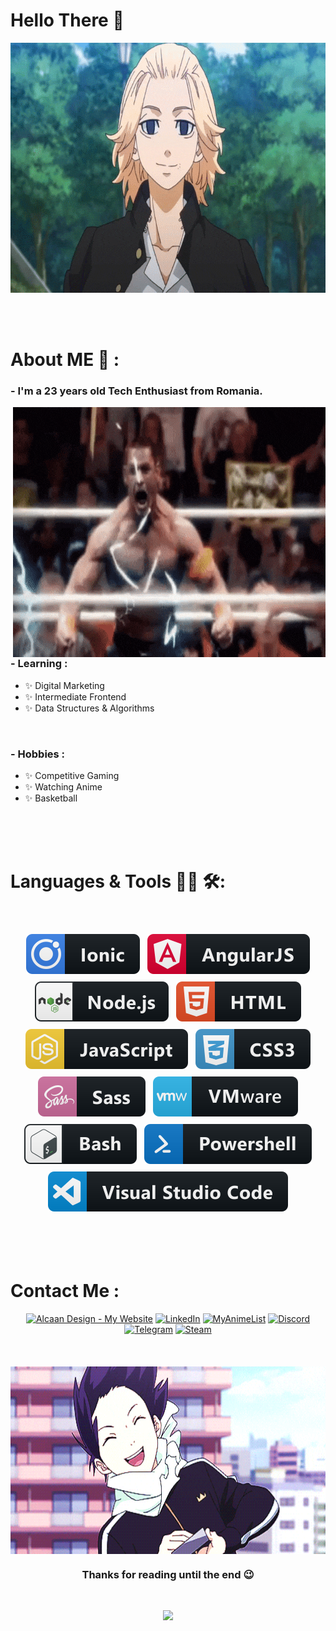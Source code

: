 # Hello There 👋

<div align="center">
  <img alt="GIF" height="400" width="700" align="center" src="https://raw.githubusercontent.com/DanteHTB/DanteHTB/master/gifs/1111.gif">
</div>

</br>
</br>
</br>

# About ME 💬 :

### - I'm a 23 years old Tech Enthusiast from Romania.

<img alt="GIF" align="right" src="https://raw.githubusercontent.com/DanteHTB/DanteHTB/master/gifs/2222.gif">


</br>

### - Learning :
- ✨ Digital Marketing
- ✨ Intermediate Frontend
- ✨ Data Structures & Algorithms

</br>

### - Hobbies : 
- ✨ Competitive Gaming
- ✨ Watching Anime
- ✨ Basketball

</br>
</br>
</br>

# Languages & Tools 👨‍💻 🛠:
</br>


<!-- Shoutout to MikeCodesDotNET, For more icons please follow him https://github.com/MikeCodesDotNET/ColoredBadges -->
<p align="center">
  <img src="icons/ionic.svg" alt="ionic" style="vertical-align:top; margin:6px 4px">
  <img src="icons/angular.svg" alt="angular" style="vertical-align:top; margin:6px 4px">
  <img src="icons/nodejs.svg" alt="nodejs" style="vertical-align:top; margin:6px 4px">
  <img src="icons/html.svg" alt="html" style="vertical-align:top; margin:6px 4px">
  <img src="icons/js.svg" alt="js" style="vertical-align:top; margin:6px 4px">
  <img src="icons/css3.svg" alt="css3" style="vertical-align:top; margin:6px 4px"> 
  <img src="icons/sass.svg" alt="sass" style="vertical-align:top; margin:6px 4px">
  <img src="icons/vmware.svg" alt="vmware" style="vertical-align:top; margin:6px 4px"> 
  <img src="icons/bash.svg" alt="bash" style="vertical-align:top; margin:6px 4px">
  <img src="icons/powershell.svg" alt="powershell" style="vertical-align:top; margin:6px 4px">
  <img src="icons/visualstudio_code.svg" alt="visualstudio_code" style="vertical-align:top; margin:6px 4px">
</p>

</br>
</br>
</br>

# Contact Me :

<p>
<div align="center">
  <a href="https://alcaandesign.com/"><img src="https://img.shields.io/badge/-My%20Website-blueviolet?style=for-the-badge" alt="Alcaan Design - My Website" /></a>
  <a href="https://www.linkedin.com/in/a-angelescu/"><img src="https://img.shields.io/badge/LinkedIn-0077B5?style=for-the-badge&logo=linkedin&logoColor=white" alt="LinkedIn" /></a>
  <a href="https://myanimelist.net/profile/TheDarkAngel"><img src="https://img.shields.io/badge/Myanimelist-2E51A2?style=for-the-badge&logo=myanimelist&logoColor=white" alt="MyAnimeList" /></a>
  <a href="https://www.discord.com/users/315787885158727691/"><img src="https://img.shields.io/badge/Discord-7289DA?style=for-the-badge&logo=discord&logoColor=white" alt="Discord" /></a>
  <a href="https://t.me/a_angelescu"><img src="https://img.shields.io/badge/Telegram-2CA5E0?style=for-the-badge&logo=telegram&logoColor=white" alt="Telegram" /></a>
  <a href="https://steamcommunity.com/id/AngiTM/"><img src="https://img.shields.io/badge/Steam-000000?style=for-the-badge&logo=steam&logoColor=white" alt="Steam" /></a>
</div>

</br>
</br>
</br>

<div align="center">
<img alt="GIF" height="300" width="550" align="center" src="https://raw.githubusercontent.com/DanteHTB/DanteHTB/master/gifs/3333.gif">
</div>

<h3 align="center"> Thanks for reading until the end 😉</h3>
</br>

<p align="center" >  
  <a href="https://github.com/anuraghazra/github-readme-stats"> 
    <img src="https://github-readme-stats.vercel.app/api?username=DanteHTB&&show_icons=true&theme=radical"/>
  </a>
</p>
